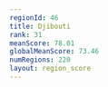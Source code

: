 ```yaml
---
regionId: 46
title: Djibouti
rank: 31
meanScore: 78.01
globalMeanScore: 73.46
numRegions: 220
layout: region_score
---
```

